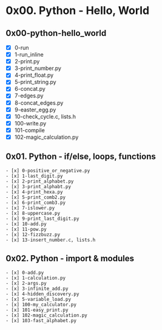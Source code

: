 # 0x00. Python - Hello, World
## 0x00-python-hello_world
-[x]  0-run
-[x]  1-run_inline
-[x]  2-print.py
-[x]  3-print_number.py
-[x]  4-print_float.py
-[x]  5-print_string.py
-[x]  6-concat.py
-[x]  7-edges.py
-[x]  8-concat_edges.py
-[x]  9-easter_egg.py
-[x]  10-check_cycle.c, lists.h
-[x]  100-write.py
-[x]  101-compile
-[x]  102-magic_calculation.py

## 0x01. Python - if/else, loops, functions

	- [x] 0-positive_or_negative.py
	- [x] 1-last_digit.py
	- [x] 2-print_alphabet.py
	- [x] 3-print_alphabt.py
	- [x] 4-print_hexa.py
	- [x] 5-print_comb2.py
	- [x] 6-print_comb3.py
	- [x] 7-islower.py
	- [x] 8-uppercase.py
	- [x] 9-print_last_digit.py
	- [x] 10-add.py
	- [x] 11-pow.py
	- [x] 12-fizzbuzz.py
	- [x] 13-insert_number.c, lists.h

## 0x02. Python - import & modules

	- [x] 0-add.py
	- [x] 1-calculation.py
	- [x] 2-args.py
	- [x] 3-infinite_add.py
	- [x] 4-hidden_discovery.py
	- [x] 5-variable_load.py
	- [x] 100-my_calculator.py
	- [x] 101-easy_print.py
	- [x] 102-magic_calculation.py
	- [x] 103-fast_alphabet.py
